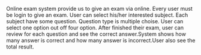 Online exam system provide us to give an exam via online. Every user must be login to give an exam.
User can select his/her interested subject. Each subject have some question. Question type is multiple choise.
User can select one option out off four option. After finished their exam, user can review for each question and see the 
correct answer.System shows how many answer is correct and how many answer is incorrect.User also see the total result. 